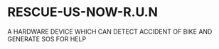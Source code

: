 # RESCUE-US-NOW-R.U.N
A HARDWARE DEVICE WHICH CAN DETECT ACCIDENT OF BIKE AND GENERATE SOS FOR HELP

